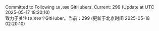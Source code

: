 Committed to Following `10,000` GitHubers. Current: <!-- FOLLOWING_COUNT -->299<!-- FOLLOWING_COUNT --> (Update at UTC <!-- LAST_UPDATED -->2025-05-17 18:20:10<!-- LAST_UPDATED -->)<br>
致力于关注`10,000`个GitHuber。当前：<!-- FOLLOWING_COUNT -->299<!-- FOLLOWING_COUNT --> (更新于北京时间 <!-- LAST_UPDATED_CST -->2025-05-18 02:20:10<!-- LAST_UPDATED_CST -->)
